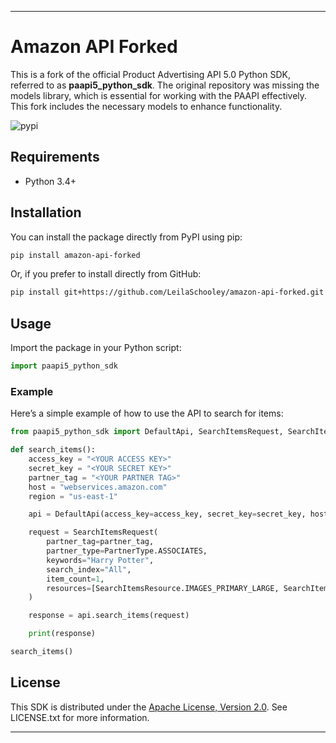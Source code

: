 
---

# Amazon API Forked

This is a fork of the official Product Advertising API 5.0 Python SDK, referred to as **paapi5_python_sdk**. The original repository was missing the models library, which is essential for working with the PAAPI effectively. This fork includes the necessary models to enhance functionality.

![pypi](https://img.shields.io/pypi/v/amazon-api-forked.svg)

## Requirements

- Python 3.4+

## Installation

You can install the package directly from PyPI using pip:

```sh
pip install amazon-api-forked
```

Or, if you prefer to install directly from GitHub:

```sh
pip install git+https://github.com/LeilaSchooley/amazon-api-forked.git
```

## Usage

Import the package in your Python script:

```python
import paapi5_python_sdk
```

### Example

Here’s a simple example of how to use the API to search for items:

```python
from paapi5_python_sdk import DefaultApi, SearchItemsRequest, SearchItemsResource, PartnerType

def search_items():
    access_key = "<YOUR ACCESS KEY>"
    secret_key = "<YOUR SECRET KEY>"
    partner_tag = "<YOUR PARTNER TAG>"
    host = "webservices.amazon.com"
    region = "us-east-1"

    api = DefaultApi(access_key=access_key, secret_key=secret_key, host=host, region=region)

    request = SearchItemsRequest(
        partner_tag=partner_tag,
        partner_type=PartnerType.ASSOCIATES,
        keywords="Harry Potter",
        search_index="All",
        item_count=1,
        resources=[SearchItemsResource.IMAGES_PRIMARY_LARGE, SearchItemsResource.ITEMINFO_TITLE]
    )

    response = api.search_items(request)

    print(response)

search_items()
```

## License

This SDK is distributed under the [Apache License, Version 2.0](http://www.apache.org/licenses/LICENSE-2.0). See LICENSE.txt for more information.

---

 